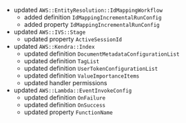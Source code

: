 - updated `AWS::EntityResolution::IdMappingWorkflow`
  - added definition `IdMappingIncrementalRunConfig`
  - added property `IdMappingIncrementalRunConfig`
- updated `AWS::IVS::Stage`
  - updated property `ActiveSessionId`
- updated `AWS::Kendra::Index`
  - updated definition `DocumentMetadataConfigurationList`
  - updated definition `TagList`
  - updated definition `UserTokenConfigurationList`
  - updated definition `ValueImportanceItems`
  - updated handler permissions
- updated `AWS::Lambda::EventInvokeConfig`
  - updated definition `OnFailure`
  - updated definition `OnSuccess`
  - updated property `FunctionName`
